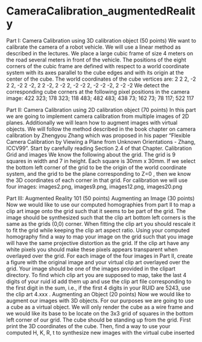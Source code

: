 # CameraCalibration_augmentedReality

Part I: Camera Calibration using 3D calibration object (50 points) We want to calibrate the camera of a robot vehicle. We will use a linear method as described in the lectures. We place a large cubic frame of size 4 meters on the road several meters in front of the vehicle. The positions of the eight corners of the cubic frame are defined with respect to a world coordinate system with its axes parallel to the cube edges and with its origin at the center of the cube. The world coordinates of the cube vertices are:
2 2 2,
-2 2 2,
-2 2 -2,
2 2 -2,
2 -2 2,
-2 -2 2,
-2 -2 -2,
2 -2 -2
We detect the corresponding cube corners at the following pixel positions in the camera image: 422 323; 178 323; 118 483; 482 483; 438 73; 162 73; 78 117; 522 117

Part II: Camera Calibration using 2D calibration object (70 points) In this part we are going to implement camera calibration from multiple images of 2D planes. Additionally we will learn how to augment images with virtual objects. We will follow the method described in the book chapter on camera calibration by Zhengyou Zhang which was proposed in his paper “Flexible Camera Calibration by Viewing a Plane from Unknown Orientations - Zhang, ICCV99”. Start by carefully reading Section 2.4 of that Chapter. Calibration Grid and images We know the following about the grid. The grid is 9 squares in width and 7 in height. Each square is 30mm x 30mm. If we select the bottom left corner of the grid to be the origin of the world coordinate system, and the grid to be the plane corresponding to Z=0 , then we know the 3D coordinates of each corner in that grid. For calibration we will use four images: images2.png, images9.png, images12.png, images20.png

Part III: Augmented Reality 101 (50 points) Augmenting an Image (30 points) Now we would like to use our computed homographies from part II to map a clip art image onto the grid such that it seems to be part of the grid. The image should be synthesized such that the clip art bottom left corners is the same as the grids (0,0) corner. When fitting the clip art you should rescale it to fit the grid while keeping the clip art aspect ratio. Using your computed homography find a way to map your image on the grid such that you image will have the same projective distortion as the grid. If the clip art have any white pixels you should make these pixels appears transparent when overlayed over the grid. For each image of the four images in Part II, create a figure with the original image and your virtual clip art overlayed over the grid. Your image should be one of the images provided in the clipart directory. To find which clip art you are supposed to map, take the last 4 digits of your ruid id add them up and use the clip art file corresponding to the first digit in the sum, i.e., if the first 4 digits in your RUID are 5243, use the clip art 4.xxx . Augmenting an Object (20 points) Now we would like to augment our images with 3D objects. For our purposes we are going to use a cube as a virtual object. We will only render the cube as a wire frame and we would like its base to be locate on the 3x3 grid of squares in the bottom left corner of our grid. The cube should be standing up from the grid. First print the 3D coordinates of the cube. Then, find a way to use your computed H, K, R, t to synthesize new images with the virtual cube inserted
